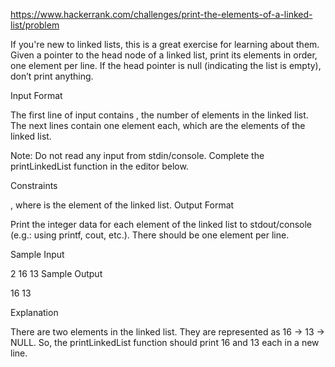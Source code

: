 https://www.hackerrank.com/challenges/print-the-elements-of-a-linked-list/problem

If you're new to linked lists, this is a great exercise for learning about them. Given a pointer to the head node of a linked list, print its elements in order, one element per line. If the head pointer is null (indicating the list is empty), don’t print anything.

Input Format

The first line of input contains , the number of elements in the linked list.
The next  lines contain one element each, which are the elements of the linked list.

Note: Do not read any input from stdin/console. Complete the printLinkedList function in the editor below.

Constraints

, where  is the  element of the linked list.
Output Format

Print the integer data for each element of the linked list to stdout/console (e.g.: using printf, cout, etc.). There should be one element per line.

Sample Input

2
16
13
Sample Output

16
13

Explanation

There are two elements in the linked list. They are represented as 16 -> 13 -> NULL. So, the printLinkedList function should print 16 and 13 each in a new line.
